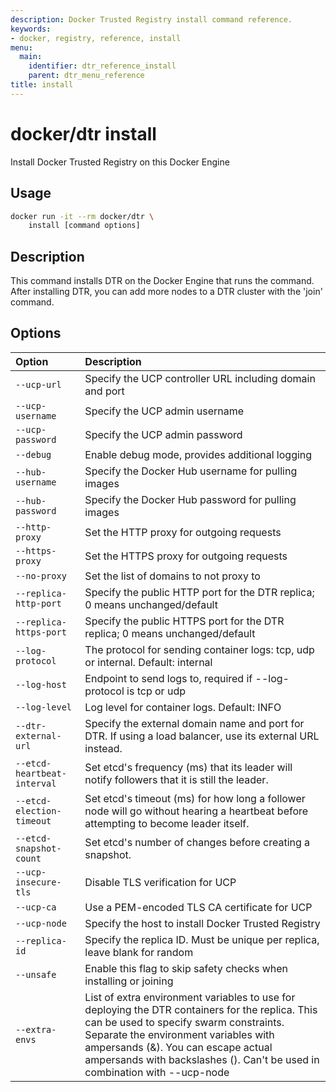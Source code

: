 ```yaml
---
description: Docker Trusted Registry install command reference.
keywords:
- docker, registry, reference, install
menu:
  main:
    identifier: dtr_reference_install
    parent: dtr_menu_reference
title: install
---
```


# docker/dtr install

Install Docker Trusted Registry on this Docker Engine

## Usage

```bash
docker run -it --rm docker/dtr \
    install [command options]
```

## Description

This command installs DTR on the Docker Engine that runs the command.
After installing DTR, you can add more nodes to a DTR cluster with
the 'join' command.

## Options

| Option                      | Description                                                                                                                                                                                                                                                                                             |
|:----------------------------|:--------------------------------------------------------------------------------------------------------------------------------------------------------------------------------------------------------------------------------------------------------------------------------------------------------|
| `--ucp-url`                 | Specify the UCP controller URL including domain and port                                                                                                                                                                                                                                                |
| `--ucp-username`            | Specify the UCP admin username                                                                                                                                                                                                                                                                          |
| `--ucp-password`            | Specify the UCP admin password                                                                                                                                                                                                                                                                          |
| `--debug`                   | Enable debug mode, provides additional logging                                                                                                                                                                                                                                                          |
| `--hub-username`            | Specify the Docker Hub username for pulling images                                                                                                                                                                                                                                                      |
| `--hub-password`            | Specify the Docker Hub password for pulling images                                                                                                                                                                                                                                                      |
| `--http-proxy`              | Set the HTTP proxy for outgoing requests                                                                                                                                                                                                                                                                |
| `--https-proxy`             | Set the HTTPS proxy for outgoing requests                                                                                                                                                                                                                                                               |
| `--no-proxy`                | Set the list of domains to not proxy to                                                                                                                                                                                                                                                                 |
| `--replica-http-port`       | Specify the public HTTP port for the DTR replica; 0 means unchanged/default                                                                                                                                                                                                                             |
| `--replica-https-port`      | Specify the public HTTPS port for the DTR replica; 0 means unchanged/default                                                                                                                                                                                                                            |
| `--log-protocol`            | The protocol for sending container logs: tcp, udp or internal. Default: internal                                                                                                                                                                                                                        |
| `--log-host`                | Endpoint to send logs to, required if --log-protocol is tcp or udp                                                                                                                                                                                                                                      |
| `--log-level`               | Log level for container logs. Default: INFO                                                                                                                                                                                                                                                             |
| `--dtr-external-url`        | Specify the external domain name and port for DTR. If using a load balancer, use its external URL instead.                                                                                                                                                                                              |
| `--etcd-heartbeat-interval` | Set etcd's frequency (ms) that its leader will notify followers that it is still the leader.                                                                                                                                                                                                            |
| `--etcd-election-timeout`   | Set etcd's timeout (ms) for how long a follower node will go without hearing a heartbeat before attempting to become leader itself.                                                                                                                                                                     |
| `--etcd-snapshot-count`     | Set etcd's number of changes before creating a snapshot.                                                                                                                                                                                                                                                |
| `--ucp-insecure-tls`        | Disable TLS verification for UCP                                                                                                                                                                                                                                                                        |
| `--ucp-ca`                  | Use a PEM-encoded TLS CA certificate for UCP                                                                                                                                                                                                                                                            |
| `--ucp-node`                | Specify the host to install Docker Trusted Registry                                                                                                                                                                                                                                                     |
| `--replica-id`              | Specify the replica ID. Must be unique per replica, leave blank for random                                                                                                                                                                                                                              |
| `--unsafe`                  | Enable this flag to skip safety checks when installing or joining                                                                                                                                                                                                                                       |
| `--extra-envs`              | List of extra environment variables to use for deploying the DTR containers for the replica. This can be used to specify swarm constraints. Separate the environment variables with ampersands (&). You can escape actual ampersands with backslashes (\). Can't be used in combination with --ucp-node |
